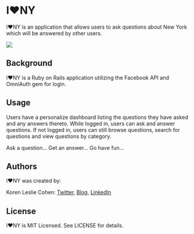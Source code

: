 # I&hearts;NY

I&hearts;NY is an application that allows users to ask questions about New York which will be answered by other users.

<a href="http://iheartny.us" target="_blank"><img src="http://www.korenlc.com/wp-content/uploads/2014/06/heartny-1024x570.png"></a>

## Background

I&hearts;NY is a Ruby on Rails application utilizing the Facebook API and OmniAuth gem for login. 

## Usage

Users have a personalize dashboard listing the questions they have asked and any answers thereto. While logged in, users can ask and answer questions. If not logged in, users can still browse questions, search for questions and view questions by category.

Ask a question... Get an answer... Go have fun...

## Authors

I&hearts;NY was created by:

Koren Leslie Cohen: <a href="http://twitter.com/korenlc" target="_blank">Twitter</a>, <a href="http://korenlc.com" target="_blank">Blog</a>, <a href="http://linkedin.com/pub/koren-leslie-cohen/26/178/726/" target="_blank">LinkedIn</a><br>

## License

I&hearts;NY is MIT Licensed. See LICENSE for details.